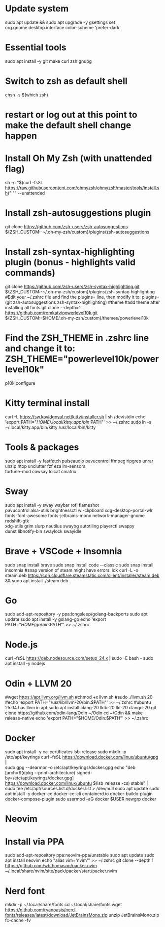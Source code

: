 # Update system
sudo apt update && sudo apt upgrade -y
gsettings set org.gnome.desktop.interface color-scheme 'prefer-dark'

# Essential tools
sudo apt install -y git make curl zsh gnupg

# Switch to zsh as default shell
chsh -s $(which zsh)
# restart or log out at this point to make the default shell change happen
# Install Oh My Zsh (with unattended flag)
sh -c "$(curl -fsSL https://raw.githubusercontent.com/ohmyzsh/ohmyzsh/master/tools/install.sh)" "" --unattended

# Install zsh-autosuggestions plugin
git clone https://github.com/zsh-users/zsh-autosuggestions ${ZSH_CUSTOM:-~/.oh-my-zsh/custom}/plugins/zsh-autosuggestions
# Install zsh-syntax-highlighting plugin (bonus - highlights valid commands)
git clone https://github.com/zsh-users/zsh-syntax-highlighting.git ${ZSH_CUSTOM:-~/.oh-my-zsh/custom}/plugins/zsh-syntax-highlighting
#Edit your ~/.zshrc file and find the plugins= line, then modify it to: plugins=(git zsh-autosuggestions zsh-syntax-highlighting)
#theme
#add theme after installing all fonts
git clone --depth=1 https://github.com/romkatv/powerlevel10k.git ${ZSH_CUSTOM:-$HOME/.oh-my-zsh/custom}/themes/powerlevel10k
# Find the ZSH_THEME in .zshrc line and change it to: ZSH_THEME="powerlevel10k/powerlevel10k"
p10k configure

# Kitty terminal install
curl -L https://sw.kovidgoyal.net/kitty/installer.sh | sh /dev/stdin
echo 'export PATH="$HOME/.local/kitty.app/bin:$PATH"' >> ~/.zshrc
sudo ln -s ~/.local/kitty.app/bin/kitty /usr/local/bin/kitty

# Tools & packages
sudo apt install -y fastfetch pulseaudio pavucontrol ffmpeg ripgrep unrar unzip htop unclutter fzf eza lm-sensors \
fortune-mod cowsay lolcat cmatrix

# Sway
sudo apt install -y sway waybar rofi flameshot \
pavucontrol alsa-utils brightnessctl wl-clipboard xdg-desktop-portal-wlr \
fonts-font-awesome fonts-jetbrains-mono network-manager-gnome redshift-gtk \
xdg-utils grim slurp nautilus swaybg autotiling playerctl swappy \
dunst libnotify-bin swaylock swayidle

# Brave + VSCode + Insomnia
sudo snap install brave
sudo snap install code --classic
sudo snap install insomnia
#snap version of steam might have errors. idk
curl -L -o steam.deb https://cdn.cloudflare.steamstatic.com/client/installer/steam.deb && sudo apt install ./steam.deb

# Go
sudo add-apt-repository -y ppa:longsleep/golang-backports
sudo apt update
sudo apt install -y golang-go
echo 'export PATH="$HOME/go/bin:$PATH"' >> ~/.zshrc

# Node.js
curl -fsSL https://deb.nodesource.com/setup_24.x | sudo -E bash -
sudo apt install -y nodejs

# Odin + LLVM 20
#wget https://apt.llvm.org/llvm.sh
#chmod +x llvm.sh
#sudo ./llvm.sh 20
#echo 'export PATH="/usr/lib/llvm-20/bin:$PATH"' >> ~/.zshrc
#ubuntu 25.04 has llvm in apt
sudo apt install clang-20 lldb-20 lld-20 clangd-20
git clone https://github.com/odin-lang/Odin ~/Odin
cd ~/Odin && make release-native
echo 'export PATH="$HOME/Odin:$PATH"' >> ~/.zshrc

# Docker
sudo apt install -y ca-certificates lsb-release
sudo mkdir -p /etc/apt/keyrings
curl -fsSL https://download.docker.com/linux/ubuntu/gpg | \
  sudo gpg --dearmor -o /etc/apt/keyrings/docker.gpg
echo "deb [arch=$(dpkg --print-architecture) signed-by=/etc/apt/keyrings/docker.gpg] \
  https://download.docker.com/linux/ubuntu $(lsb_release -cs) stable" | \
  sudo tee /etc/apt/sources.list.d/docker.list > /dev/null
sudo apt update
sudo apt install -y docker-ce docker-ce-cli containerd.io docker-buildx-plugin docker-compose-plugin
sudo usermod -aG docker $USER
newgrp docker

# Neovim
# Install via PPA
sudo add-apt-repository ppa:neovim-ppa/unstable
sudo apt update
sudo apt install neovim
echo "alias vim='nvim'" >> ~/.zshrc
git clone --depth 1 https://github.com/wbthomason/packer.nvim \
  ~/.local/share/nvim/site/pack/packer/start/packer.nvim

# Nerd font
mkdir -p ~/.local/share/fonts
cd ~/.local/share/fonts
wget https://github.com/ryanoasis/nerd-fonts/releases/latest/download/JetBrainsMono.zip
unzip JetBrainsMono.zip
fc-cache -fv
